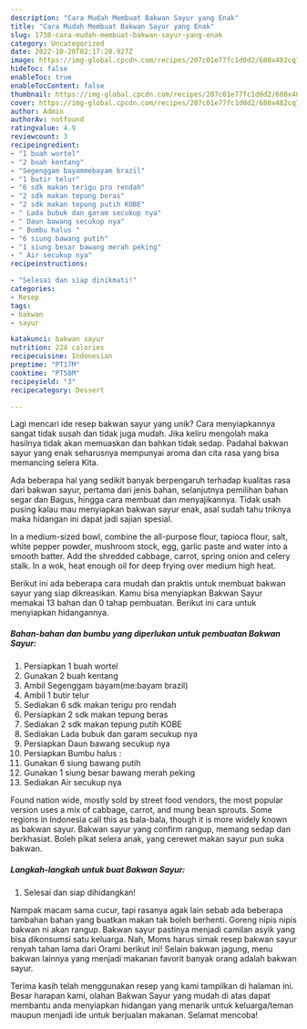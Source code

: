 ```yaml
---
description: "Cara Mudah Membuat Bakwan Sayur yang Enak"
title: "Cara Mudah Membuat Bakwan Sayur yang Enak"
slug: 1738-cara-mudah-membuat-bakwan-sayur-yang-enak
category: Uncategorized
date: 2022-10-20T02:17:28.927Z
image: https://img-global.cpcdn.com/recipes/207c01e77fc1d0d2/680x482cq70/bakwan-sayur-foto-resep-utama.jpg
hideToc: false
enableToc: true
enableTocContent: false
thumbnail: https://img-global.cpcdn.com/recipes/207c01e77fc1d0d2/680x482cq70/bakwan-sayur-foto-resep-utama.jpg
cover: https://img-global.cpcdn.com/recipes/207c01e77fc1d0d2/680x482cq70/bakwan-sayur-foto-resep-utama.jpg
author: Admin
authorAv: notfound
ratingvalue: 4.9
reviewcount: 3
recipeingredient:
- "1 buah wortel"
- "2 buah kentang"
- "Segenggam bayammebayam brazil"
- "1 butir telur"
- "6 sdk makan terigu pro rendah"
- "2 sdk makan tepung beras"
- "2 sdk makan tepung putih KOBE"
- " Lada bubuk dan garam secukup nya"
- " Daun bawang secukup nya"
- " Bumbu halus "
- "6 siung bawang putih"
- "1 siung besar bawang merah peking"
- " Air secukup nya"
recipeinstructions:

- "Selesai dan siap dinikmati!"
categories:
- Resep
tags:
- bakwan
- sayur

katakunci: bakwan sayur 
nutrition: 224 calories
recipecuisine: Indonesian
preptime: "PT17M"
cooktime: "PT58M"
recipeyield: "3"
recipecategory: Dessert

---
```





Lagi mencari ide resep bakwan sayur yang unik? Cara menyiapkannya sangat tidak susah dan tidak juga mudah. Jika keliru mengolah maka hasilnya tidak akan memuaskan dan bahkan tidak sedap. Padahal bakwan sayur yang enak seharusnya mempunyai aroma dan cita rasa yang bisa memancing selera Kita.





Ada beberapa hal yang sedikit banyak berpengaruh terhadap kualitas rasa dari bakwan sayur, pertama dari jenis bahan, selanjutnya pemilihan bahan segar dan Bagus, hingga cara membuat dan menyajikannya. Tidak usah pusing kalau mau menyiapkan bakwan sayur enak,      asal sudah tahu triknya maka hidangan ini dapat jadi sajian spesial.














In a medium-sized bowl, combine the all-purpose flour, tapioca flour, salt, white pepper powder, mushroom stock, egg, garlic paste and water into a smooth batter. Add the shredded cabbage, carrot, spring onion and celery stalk. In a wok, heat enough oil for deep frying over medium high heat.






Berikut ini ada beberapa cara mudah dan praktis untuk membuat bakwan sayur yang siap dikreasikan. Kamu bisa menyiapkan Bakwan Sayur memakai 13 bahan dan 0 tahap pembuatan. Berikut ini cara untuk menyiapkan hidangannya.

<!--inarticleads1-->

##### Bahan-bahan dan bumbu yang diperlukan untuk pembuatan Bakwan Sayur:

1. Persiapkan 1 buah wortel
1. Gunakan 2 buah kentang
1. Ambil Segenggam bayam(me:bayam brazil)
1. Ambil 1 butir telur
1. Sediakan 6 sdk makan terigu pro rendah
1. Persiapkan 2 sdk makan tepung beras
1. Sediakan 2 sdk makan tepung putih KOBE
1. Sediakan  Lada bubuk dan garam secukup nya
1. Persiapkan  Daun bawang secukup nya
1. Persiapkan  Bumbu halus :
1. Gunakan 6 siung bawang putih
1. Gunakan 1 siung besar bawang merah peking
1. Sediakan  Air secukup nya


Found nation wide, mostly sold by street food vendors, the most popular version uses a mix of cabbage, carrot, and mung bean sprouts. Some regions in Indonesia call this as bala-bala, though it is more widely known as bakwan sayur. Bakwan sayur yang confirm rangup, memang sedap dan berkhasiat. Boleh pikat selera anak, yang cerewet makan sayur pun suka bakwan. 

<!--inarticleads2-->

##### Langkah-langkah untuk buat Bakwan Sayur:


1. Selesai dan siap dihidangkan!

Nampak macam sama cucur, tapi rasanya agak lain sebab ada beberapa tambahan bahan yang buatkan makan tak boleh berhenti. Goreng nipis nipis bakwan ni akan rangup. Bakwan sayur pastinya menjadi camilan asyik yang bisa dikonsumsi satu keluarga. Nah, Moms harus simak resep bakwan sayur renyah tahan lama dari Orami berikut ini! Selain bakwan jagung, menu bakwan lainnya yang menjadi makanan favorit banyak orang adalah bakwan sayur. 

Terima kasih telah menggunakan resep yang kami tampilkan di halaman ini. Besar harapan kami, olahan Bakwan Sayur yang mudah di atas dapat membantu anda menyiapkan hidangan yang menarik untuk keluarga/teman maupun menjadi ide untuk berjualan makanan. Selamat mencoba!
